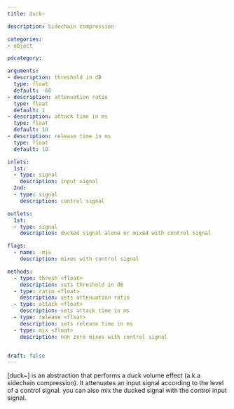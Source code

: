 ```yaml
---
title: duck~

description: Sidechain compression

categories:
- object

pdcategory:

arguments:
- description: threshold in dB
  type: float
  default: -60
- description: attenuation ratio
  type: float
  default: 1
- description: attack time in ms
  type: float
  default: 10
- description: release time in ms
  type: float
  default: 10

inlets:
  1st:
  - type: signal
    description: input signal
  2nd:
  - type: signal
    description: control signal

outlets:
  1st:
  - type: signal
    description: ducked signal alone or mixed with control signal

flags:
  - name: -mix
    description: mixes with control signal

methods:
  - type: thresh <float>
    description: sets threshold in dB
  - type: ratio <float>
    description: sets attenuation ratio
  - type: attack <float>
    description: sets attack time in ms
  - type: release <float>
    description: sets release time in ms
  - type: mix <float>
    description: non zero mixes with control signal


draft: false
---
```


[duck~] is an abstraction that performs a duck volume effect (a.k.a sidechain compression). It attenuates an input signal according to the level of a control signal. you can also mix the ducked signal with the control input signal.


